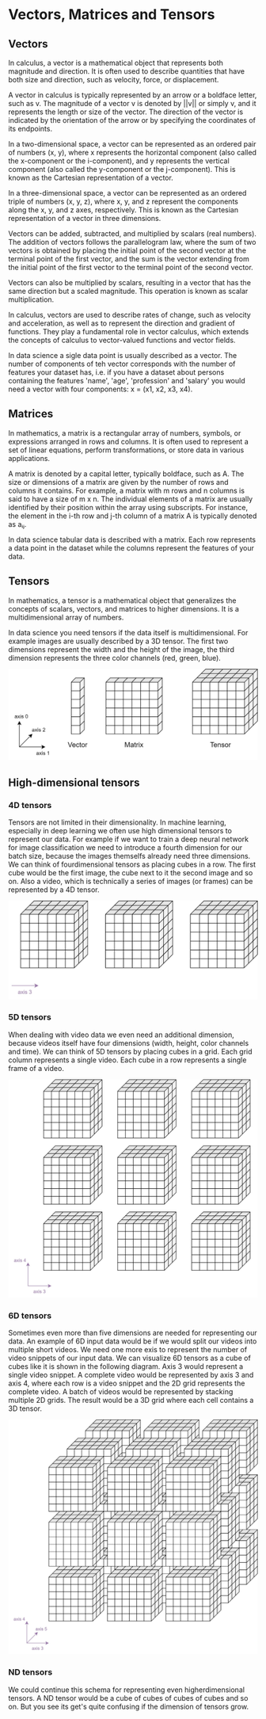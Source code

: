 # Vectors, Matrices and Tensors

## Vectors

In calculus, a vector is a mathematical object that represents both magnitude and direction. It is often used to describe quantities that have both size and direction, such as velocity, force, or displacement.

A vector in calculus is typically represented by an arrow or a boldface letter, such as v. The magnitude of a vector v is denoted by ||v|| or simply v, and it represents the length or size of the vector. The direction of the vector is indicated by the orientation of the arrow or by specifying the coordinates of its endpoints.

In a two-dimensional space, a vector can be represented as an ordered pair of numbers (x, y), where x represents the horizontal component (also called the x-component or the i-component), and y represents the vertical component (also called the y-component or the j-component). This is known as the Cartesian representation of a vector.

In a three-dimensional space, a vector can be represented as an ordered triple of numbers (x, y, z), where x, y, and z represent the components along the x, y, and z axes, respectively. This is known as the Cartesian representation of a vector in three dimensions.

Vectors can be added, subtracted, and multiplied by scalars (real numbers). The addition of vectors follows the parallelogram law, where the sum of two vectors is obtained by placing the initial point of the second vector at the terminal point of the first vector, and the sum is the vector extending from the initial point of the first vector to the terminal point of the second vector.

Vectors can also be multiplied by scalars, resulting in a vector that has the same direction but a scaled magnitude. This operation is known as scalar multiplication.

In calculus, vectors are used to describe rates of change, such as velocity and acceleration, as well as to represent the direction and gradient of functions. They play a fundamental role in vector calculus, which extends the concepts of calculus to vector-valued functions and vector fields.

In data science a sigle data point is usually described as a vector. The number of components of teh vector corresponds with the number of features your dataset has, i.e. if you have a dataset about persons containing the features 'name', 'age', 'profession' and 'salary' you would need a vector with four components: x = (x1, x2, x3, x4).

## Matrices

In mathematics, a matrix is a rectangular array of numbers, symbols, or expressions arranged in rows and columns. It is often used to represent a set of linear equations, perform transformations, or store data in various applications.

A matrix is denoted by a capital letter, typically boldface, such as A. The size or dimensions of a matrix are given by the number of rows and columns it contains. For example, a matrix with m rows and n columns is said to have a size of m x n. The individual elements of a matrix are usually identified by their position within the array using subscripts. For instance, the element in the i-th row and j-th column of a matrix A is typically denoted as aᵢⱼ.

In data science tabular data is described with a matrix. Each row represents a data point in the dataset while the columns represent the features of your data.

## Tensors

In mathematics, a tensor is a mathematical object that generalizes the concepts of scalars, vectors, and matrices to higher dimensions. It is a multidimensional array of numbers.

In data science you need tensors if the data itself is multidimensional. For example images are usually described by a 3D tensor. The first two dimensions represent the width and the height of the image, the third dimension represents the three color channels (red, green, blue).

<img src="images/tensors.jpg" />

## High-dimensional tensors

### 4D tensors

Tensors are not limited in their dimensionality. In machine learning, especially in deep learning we often use high dimensional tensors to represent our data. For example if we want to train a deep neural network for image classification we need to introduce a fourth dimension for our batch size, because the images themselfs already need three dimensions. We can think of fourdimensional tensors as placing cubes in a row. The first cube would be the first image, the cube next to it the second image and so on. Also a video, which is technically a series of images (or frames) can be represented by a 4D tensor.

<img src="images/4d_tensor.jpg" />

### 5D tensors

When dealing with video data we even need an additional dimension, because videos itself have four dimensions (width, height, color channels and time). We can think of 5D tensors by placing cubes in a grid. Each grid column represents a single video. Each cube in a row represents a single frame of a video.

<img src="images/5d_tensor.jpg" />

### 6D tensors

Sometimes even more than five dimensions are needed for representing our data. An example of 6D input data would be if we would split our videos into multiple short videos. We need one more exis to represent the number of video snippets of our input data. We can visualize 6D tensors as a cube of cubes like it is shown in the following diagram. Axis 3 would represent a single video snippet. A complete video would be represented by axis 3 and axis 4, where each row is a video snippet and the 2D grid represents the complete video. A batch of videos would be represented by stacking multiple 2D grids. The result would be a 3D grid where each cell contains a 3D tensor.

<img src="images/6d_tensor.jpg" />

### ND tensors

We could continue this schema for representing even higherdimensional tensors. A ND tensor would be a cube of cubes of cubes of cubes and so on. But you see its get's quite confusing if the dimension of tensors grow.
